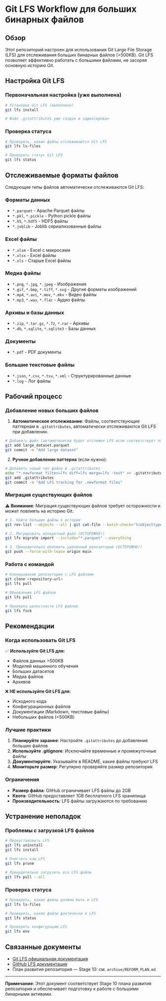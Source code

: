 # Git LFS Workflow для больших бинарных файлов

## Обзор

Этот репозиторий настроен для использования Git Large File Storage (LFS) для отслеживания больших бинарных файлов (>500KB). Git LFS позволяет эффективно работать с большими файлами, не засоряя основную историю Git.

## Настройка Git LFS

### Первоначальная настройка (уже выполнена)

```bash
# Установка Git LFS (выполнено)
git lfs install

# Файл .gitattributes уже создан и зафиксирован
```

### Проверка статуса

```bash
# Проверить, какие файлы отслеживаются Git LFS
git lfs ls-files

# Проверить статус Git LFS
git lfs status
```

## Отслеживаемые форматы файлов

Следующие типы файлов автоматически отслеживаются Git LFS:

### Форматы данных
- `*.parquet` - Apache Parquet файлы
- `*.pkl`, `*.pickle` - Python pickle файлы
- `*.h5`, `*.hdf5` - HDF5 файлы
- `*.joblib` - Joblib сериализованные файлы

### Excel файлы
- `*.xlsm` - Excel с макросами
- `*.xlsx` - Excel файлы
- `*.xls` - Старые Excel файлы

### Медиа файлы
- `*.png`, `*.jpg`, `*.jpeg` - Изображения
- `*.gif`, `*.bmp`, `*.tiff`, `*.svg` - Другие форматы изображений
- `*.mp4`, `*.avi`, `*.mov`, `*.mkv` - Видео файлы
- `*.mp3`, `*.wav`, `*.flac` - Аудио файлы

### Архивы и базы данных
- `*.zip`, `*.tar.gz`, `*.7z`, `*.rar` - Архивы
- `*.db`, `*.sqlite`, `*.sqlite3` - Базы данных

### Документы
- `*.pdf` - PDF документы

### Большие текстовые файлы
- `*.json`, `*.csv`, `*.tsv`, `*.xml` - Структурированные данные
- `*.log` - Лог файлы

## Рабочий процесс

### Добавление новых больших файлов

1. **Автоматическое отслеживание**: Файлы, соответствующие паттернам в `.gitattributes`, автоматически отслеживаются Git LFS при добавлении.

```bash
# Добавить файл (автоматически будет отслежен LFS если соответствует паттерну)
git add large_dataset.parquet
git commit -m "Add large dataset"
```

2. **Ручное добавление паттерна** (если нужно):

```bash
# Добавить новый тип файла в .gitattributes
echo "*.newformat filter=lfs diff=lfs merge=lfs -text" >> .gitattributes
git add .gitattributes
git commit -m "Add LFS tracking for .newformat files"
```

### Миграция существующих файлов

⚠️ **Внимание**: Миграция существующих файлов требует осторожности и может повлиять на историю Git.

```bash
# 1. Найти большие файлы в истории
git rev-list --objects --all | git cat-file --batch-check='%(objecttype) %(objectname) %(objectsize) %(rest)' | awk '/^blob/ {print substr($0,6)}' | sort --numeric-sort --key=2 | tail -10

# 2. Мигрировать конкретный файл (ОСТОРОЖНО!)
git lfs migrate import --include="*.parquet" --everything

# 3. Принудительно обновить удаленный репозиторий (ОСТОРОЖНО!)
git push --force-with-lease origin main
```

### Работа с командой

```bash
# Клонирование репозитория с LFS файлами
git clone <repository-url>
git lfs pull

# Обновление LFS файлов
git lfs pull

# Проверка целостности LFS файлов
git lfs fsck
```

## Рекомендации

### Когда использовать Git LFS

✅ **Используйте Git LFS для:**
- Файлов данных >500KB
- Моделей машинного обучения
- Больших датасетов
- Медиа файлов
- Архивов

❌ **НЕ используйте Git LFS для:**
- Исходного кода
- Конфигурационных файлов
- Документации (Markdown, текстовые файлы)
- Небольших файлов (<500KB)

### Лучшие практики

1. **Планируйте заранее**: Настройте `.gitattributes` до добавления больших файлов
2. **Используйте .gitignore**: Исключайте временные и промежуточные файлы
3. **Документируйте**: Указывайте в README, какие файлы требуют LFS
4. **Мониторьте размер**: Регулярно проверяйте размер репозитория

### Ограничения

- **Размер файла**: GitHub ограничивает LFS файлы до 2GB
- **Квота**: GitHub предоставляет 1GB бесплатного LFS хранилища
- **Производительность**: LFS файлы загружаются по требованию

## Устранение неполадок

### Проблемы с загрузкой LFS файлов

```bash
# Переустановить LFS
git lfs uninstall
git lfs install

# Очистить кэш LFS
git lfs prune

# Принудительно загрузить все LFS файлы
git lfs pull --all
```

### Проверка статуса

```bash
# Проверить, какие файлы должны быть в LFS
git lfs ls-files

# Проверить, какие файлы фактически в LFS
git lfs status

# Проверить конфигурацию LFS
git lfs env
```

## Связанные документы

- [Git LFS официальная документация](https://git-lfs.github.io/)
- [GitHub LFS документация](https://docs.github.com/en/repositories/working-with-files/managing-large-files)
- План развития репозитория — Stage 10: см. `archive/REFORM_PLAN.md`

---

**Примечание**: Этот документ соответствует Stage 10 плана развития репозитория и обеспечивает подготовку к работе с большими бинарными активами.
